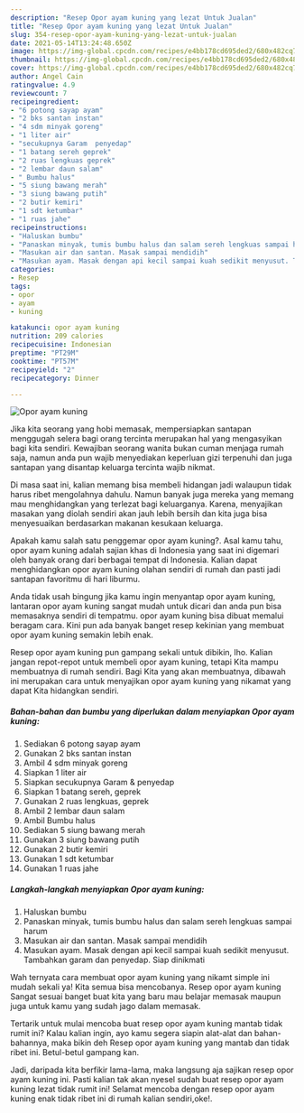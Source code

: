 ```yaml
---
description: "Resep Opor ayam kuning yang lezat Untuk Jualan"
title: "Resep Opor ayam kuning yang lezat Untuk Jualan"
slug: 354-resep-opor-ayam-kuning-yang-lezat-untuk-jualan
date: 2021-05-14T13:24:48.650Z
image: https://img-global.cpcdn.com/recipes/e4bb178cd695ded2/680x482cq70/opor-ayam-kuning-foto-resep-utama.jpg
thumbnail: https://img-global.cpcdn.com/recipes/e4bb178cd695ded2/680x482cq70/opor-ayam-kuning-foto-resep-utama.jpg
cover: https://img-global.cpcdn.com/recipes/e4bb178cd695ded2/680x482cq70/opor-ayam-kuning-foto-resep-utama.jpg
author: Angel Cain
ratingvalue: 4.9
reviewcount: 7
recipeingredient:
- "6 potong sayap ayam"
- "2 bks santan instan"
- "4 sdm minyak goreng"
- "1 liter air"
- "secukupnya Garam  penyedap"
- "1 batang sereh geprek"
- "2 ruas lengkuas geprek"
- "2 lembar daun salam"
- " Bumbu halus"
- "5 siung bawang merah"
- "3 siung bawang putih"
- "2 butir kemiri"
- "1 sdt ketumbar"
- "1 ruas jahe"
recipeinstructions:
- "Haluskan bumbu"
- "Panaskan minyak, tumis bumbu halus dan salam sereh lengkuas sampai harum"
- "Masukan air dan santan. Masak sampai mendidih"
- "Masukan ayam. Masak dengan api kecil sampai kuah sedikit menyusut. Tambahkan garam dan penyedap. Siap dinikmati"
categories:
- Resep
tags:
- opor
- ayam
- kuning

katakunci: opor ayam kuning 
nutrition: 209 calories
recipecuisine: Indonesian
preptime: "PT29M"
cooktime: "PT57M"
recipeyield: "2"
recipecategory: Dinner

---
```



![Opor ayam kuning](https://img-global.cpcdn.com/recipes/e4bb178cd695ded2/680x482cq70/opor-ayam-kuning-foto-resep-utama.jpg)

Jika kita seorang yang hobi memasak, mempersiapkan santapan menggugah selera bagi orang tercinta merupakan hal yang mengasyikan bagi kita sendiri. Kewajiban seorang  wanita bukan cuman menjaga rumah saja, namun anda pun wajib menyediakan keperluan gizi terpenuhi dan juga santapan yang disantap keluarga tercinta wajib nikmat.

Di masa  saat ini, kalian memang bisa membeli hidangan jadi walaupun tidak harus ribet mengolahnya dahulu. Namun banyak juga mereka yang memang mau menghidangkan yang terlezat bagi keluarganya. Karena, menyajikan masakan yang diolah sendiri akan jauh lebih bersih dan kita juga bisa menyesuaikan berdasarkan makanan kesukaan keluarga. 



Apakah kamu salah satu penggemar opor ayam kuning?. Asal kamu tahu, opor ayam kuning adalah sajian khas di Indonesia yang saat ini digemari oleh banyak orang dari berbagai tempat di Indonesia. Kalian dapat menghidangkan opor ayam kuning olahan sendiri di rumah dan pasti jadi santapan favoritmu di hari liburmu.

Anda tidak usah bingung jika kamu ingin menyantap opor ayam kuning, lantaran opor ayam kuning sangat mudah untuk dicari dan anda pun bisa memasaknya sendiri di tempatmu. opor ayam kuning bisa dibuat memalui beragam cara. Kini pun ada banyak banget resep kekinian yang membuat opor ayam kuning semakin lebih enak.

Resep opor ayam kuning pun gampang sekali untuk dibikin, lho. Kalian jangan repot-repot untuk membeli opor ayam kuning, tetapi Kita mampu membuatnya di rumah sendiri. Bagi Kita yang akan membuatnya, dibawah ini merupakan cara untuk menyajikan opor ayam kuning yang nikamat yang dapat Kita hidangkan sendiri.

<!--inarticleads1-->

##### Bahan-bahan dan bumbu yang diperlukan dalam menyiapkan Opor ayam kuning:

1. Sediakan 6 potong sayap ayam
1. Gunakan 2 bks santan instan
1. Ambil 4 sdm minyak goreng
1. Siapkan 1 liter air
1. Siapkan secukupnya Garam &amp; penyedap
1. Siapkan 1 batang sereh, geprek
1. Gunakan 2 ruas lengkuas, geprek
1. Ambil 2 lembar daun salam
1. Ambil  Bumbu halus
1. Sediakan 5 siung bawang merah
1. Gunakan 3 siung bawang putih
1. Gunakan 2 butir kemiri
1. Gunakan 1 sdt ketumbar
1. Gunakan 1 ruas jahe




<!--inarticleads2-->

##### Langkah-langkah menyiapkan Opor ayam kuning:

1. Haluskan bumbu
1. Panaskan minyak, tumis bumbu halus dan salam sereh lengkuas sampai harum
1. Masukan air dan santan. Masak sampai mendidih
1. Masukan ayam. Masak dengan api kecil sampai kuah sedikit menyusut. Tambahkan garam dan penyedap. Siap dinikmati




Wah ternyata cara membuat opor ayam kuning yang nikamt simple ini mudah sekali ya! Kita semua bisa mencobanya. Resep opor ayam kuning Sangat sesuai banget buat kita yang baru mau belajar memasak maupun juga untuk kamu yang sudah jago dalam memasak.

Tertarik untuk mulai mencoba buat resep opor ayam kuning mantab tidak rumit ini? Kalau kalian ingin, ayo kamu segera siapin alat-alat dan bahan-bahannya, maka bikin deh Resep opor ayam kuning yang mantab dan tidak ribet ini. Betul-betul gampang kan. 

Jadi, daripada kita berfikir lama-lama, maka langsung aja sajikan resep opor ayam kuning ini. Pasti kalian tak akan nyesel sudah buat resep opor ayam kuning lezat tidak rumit ini! Selamat mencoba dengan resep opor ayam kuning enak tidak ribet ini di rumah kalian sendiri,oke!.

